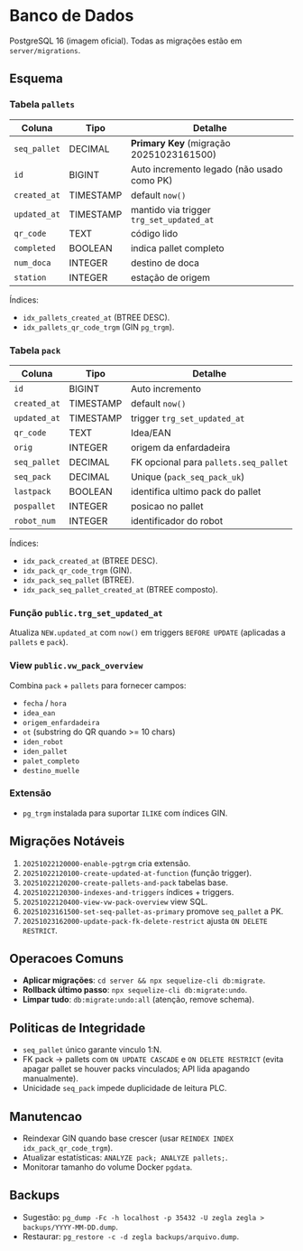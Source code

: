# Banco de Dados

PostgreSQL 16 (imagem oficial). Todas as migrações estão em `server/migrations`.

## Esquema

### Tabela `pallets`
| Coluna      | Tipo     | Detalhe                                      |
|-------------|----------|----------------------------------------------|
| `seq_pallet`| DECIMAL  | **Primary Key** (migração 20251023161500)    |
| `id`        | BIGINT   | Auto incremento legado (não usado como PK)   |
| `created_at`| TIMESTAMP| default `now()`                              |
| `updated_at`| TIMESTAMP| mantido via trigger `trg_set_updated_at`     |
| `qr_code`   | TEXT     | código lido                                 |
| `completed` | BOOLEAN  | indica pallet completo                      |
| `num_doca`  | INTEGER  | destino de doca                             |
| `station`   | INTEGER  | estação de origem                           |

Índices:
- `idx_pallets_created_at` (BTREE DESC).
- `idx_pallets_qr_code_trgm` (GIN `pg_trgm`).

### Tabela `pack`
| Coluna      | Tipo     | Detalhe                                      |
|-------------|----------|----------------------------------------------|
| `id`        | BIGINT   | Auto incremento                              |
| `created_at`| TIMESTAMP| default `now()`                              |
| `updated_at`| TIMESTAMP| trigger `trg_set_updated_at`                 |
| `qr_code`   | TEXT     | Idea/EAN                                    |
| `orig`      | INTEGER  | origem da enfardadeira                      |
| `seq_pallet`| DECIMAL  | FK opcional para `pallets.seq_pallet`       |
| `seq_pack`  | DECIMAL  | Unique (`pack_seq_pack_uk`)                  |
| `lastpack`  | BOOLEAN  | identifica ultimo pack do pallet            |
| `pospallet` | INTEGER  | posicao no pallet                           |
| `robot_num` | INTEGER  | identificador do robot                      |

Índices:
- `idx_pack_created_at` (BTREE DESC).
- `idx_pack_qr_code_trgm` (GIN).
- `idx_pack_seq_pallet` (BTREE).
- `idx_pack_seq_pallet_created_at` (BTREE composto).

### Função `public.trg_set_updated_at`
Atualiza `NEW.updated_at` com `now()` em triggers `BEFORE UPDATE` (aplicadas a `pallets` e `pack`).

### View `public.vw_pack_overview`
Combina `pack` + `pallets` para fornecer campos:
- `fecha` / `hora`
- `idea_ean`
- `origem_enfardadeira`
- `ot` (substring do QR quando >= 10 chars)
- `iden_robot`
- `iden_pallet`
- `palet_completo`
- `destino_muelle`

### Extensão
- `pg_trgm` instalada para suportar `ILIKE` com índices GIN.

## Migrações Notáveis
1. `20251022120000-enable-pgtrgm` cria extensão.
2. `20251022120100-create-updated-at-function` (função trigger).
3. `20251022120200-create-pallets-and-pack` tabelas base.
4. `20251022120300-indexes-and-triggers` índices + triggers.
5. `20251022120400-view-vw-pack-overview` view SQL.
6. `20251023161500-set-seq-pallet-as-primary` promove `seq_pallet` a PK.
7. `20251023162000-update-pack-fk-delete-restrict` ajusta `ON DELETE RESTRICT`.

## Operacoes Comuns
- **Aplicar migrações**: `cd server && npx sequelize-cli db:migrate`.
- **Rollback último passo**: `npx sequelize-cli db:migrate:undo`.
- **Limpar tudo**: `db:migrate:undo:all` (atenção, remove schema).

## Politicas de Integridade
- `seq_pallet` único garante vinculo 1:N.
- FK pack → pallets com `ON UPDATE CASCADE` e `ON DELETE RESTRICT` (evita apagar pallet se houver packs vinculados; API lida apagando manualmente).
- Unicidade `seq_pack` impede duplicidade de leitura PLC.

## Manutencao
- Reindexar GIN quando base crescer (usar `REINDEX INDEX idx_pack_qr_code_trgm`).
- Atualizar estatísticas: `ANALYZE pack; ANALYZE pallets;`.
- Monitorar tamanho do volume Docker `pgdata`.

## Backups
- Sugestão: `pg_dump -Fc -h localhost -p 35432 -U zegla zegla > backups/YYYY-MM-DD.dump`.
- Restaurar: `pg_restore -c -d zegla backups/arquivo.dump`.
